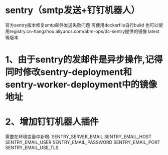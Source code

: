 # sentry（smtp发送+钉钉机器人）

官方sentry版本修复smtp邮件发送失败问题
可使用dockerfile自行build
也可以使用registry.cn-hangzhou.aliyuncs.com/abm-ops/dc-sentry提供的镜像 latest等版本

# 1、由于sentry的发邮件是异步操作,记得同时修改sentry-deployment和sentry-worker-deployment中的镜像地址
# 2、增加钉钉机器人插件

需要在环境变量中新增:
SENTRY_SERVER_EMAIL
SENTRY_EMAIL_HOST
SENTRY_EMAIL_USER
SENTRY_EMAIL_PASSWORD
SENTRY_EMAIL_PORT
SENTRY_EMAIL_USE_TLS

